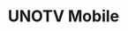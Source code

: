 ---
layout: post
title: UNOTV Mobile
categories: links
external-url: http://m.unotv.com
status: online
tags:
- html5
- css3
- press
- mx
---